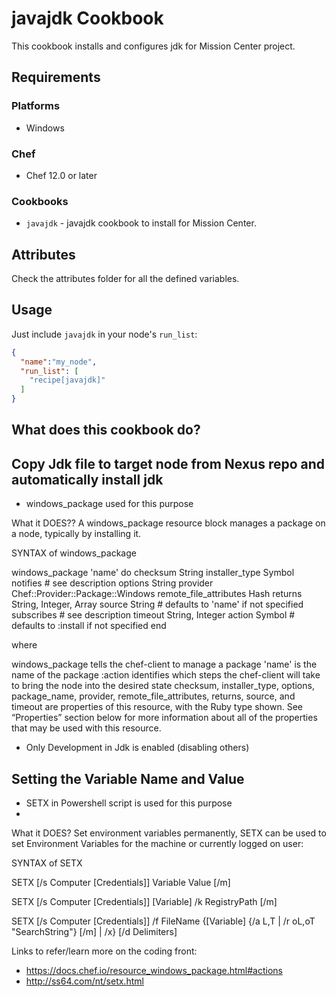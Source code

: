 # javajdk Cookbook

This cookbook installs and configures jdk for Mission Center project.

## Requirements

### Platforms

- Windows

### Chef

- Chef 12.0 or later

### Cookbooks

- `javajdk` - javajdk cookbook to install for Mission Center.

## Attributes

Check the attributes folder for all the defined variables.


## Usage

Just include `javajdk` in your node's `run_list`:

```json
{
  "name":"my_node",
  "run_list": [
    "recipe[javajdk]"
  ]
}
```

## What does this cookbook do?

## Copy Jdk file to target node from Nexus repo and automatically install jdk
 - windows_package used for this purpose
 
What it DOES??
A windows_package resource block manages a package on a node, typically by installing it.
 
SYNTAX of windows_package

windows_package 'name' do
  checksum                   String
  installer_type             Symbol
  notifies                   # see description
  options                    String
  provider                   Chef::Provider::Package::Windows
  remote_file_attributes     Hash
  returns                    String, Integer, Array
  source                     String # defaults to 'name' if not specified
  subscribes                 # see description
  timeout                    String, Integer
  action                     Symbol # defaults to :install if not specified
end

where

windows_package tells the chef-client to manage a package
'name' is the name of the package
:action identifies which steps the chef-client will take to bring the node into the desired state
checksum, installer_type, options, package_name, provider, remote_file_attributes, returns, source, and timeout are properties of this resource, with the Ruby type shown. See “Properties” section below for more information about all of the properties that may be used with this resource.

 - Only Development in Jdk is enabled (disabling others)

## Setting the Variable Name and Value

 - SETX in Powershell script is used for this purpose
 - 
What it DOES?
Set environment variables permanently, SETX can be used to set Environment Variables for the machine or currently logged on user:

SYNTAX of SETX

   SETX [/s Computer [Credentials]] Variable Value [/m]

   SETX [/s Computer [Credentials]] [Variable] /k RegistryPath [/m]

   SETX [/s Computer [Credentials]] /f FileName {[Variable] {/a L,T | /r oL,oT "SearchString"}
        [/m] | /x} [/d Delimiters]


Links to refer/learn more on the coding front:

 - https://docs.chef.io/resource_windows_package.html#actions
 - http://ss64.com/nt/setx.html
